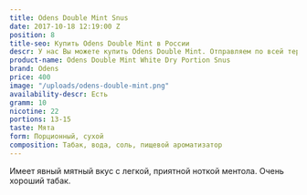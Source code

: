 ```yaml
---
title: Odens Double Mint Snus
date: 2017-10-18 12:19:00 Z
position: 8
title-seo: Купить Odens Double Mint в России
descr: У нас Вы можете купить Odens Double Mint. Отправляем по всей территории России.
product-name: Odens Double Mint White Dry Portion Snus
brand: Odens
price: 400
image: "/uploads/odens-double-mint.png"
availability-descr: Есть
gramm: 10
nicotine: 22
portions: 13-15
taste: Мята
form: Порционный, сухой
composition: Табак, вода, соль, пищевой ароматизатор
---
```


Имеет явный мятный вкус с легкой, приятной ноткой ментола. Очень хороший табак.
